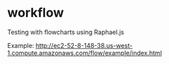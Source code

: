 # workflow
Testing with flowcharts using Raphael.js

Example: http://ec2-52-8-148-38.us-west-1.compute.amazonaws.com/flow/example/index.html
